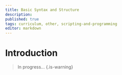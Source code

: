 ```yaml
---
title: Basic Syntax and Structure
description: 
published: true
tags: curriculum, other, scripting-and-programming
editor: markdown
---
```


# Introduction

>In progress...
{.is-warning}